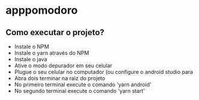# apppomodoro

## Como executar o projeto?
- Instale o NPM
- Instale o yarn através do NPM
- Instale o java
- Ative o modo depurador em seu celular
- Plugue o seu celular no computador (ou configure o android studio para
- Abra dois terminar na raiz do projeto
- No primeiro terminal execute o comando 'yarn android'
- No segundo terminal execute o comando 'yarn start'
